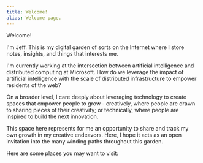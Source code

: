 ```yaml
---
title: Welcome!
alias: Welcome page.
---
```


Welcome!

I'm Jeff. This is my digital garden of sorts on the Internet where I store notes, insights, and things that interests me.

I'm currently working at the intersection between artificial intelligence and distributed computing at Microsoft. How do we leverage the impact of artificial intelligence with the scale of distributed infrastructure to empower residents of the web?

On a broader level, I care deeply about leveraging technology to create spaces that empower people to grow - creatively, where people are drawn to sharing pieces of their creativity; or technically, where people are inspired to build the next innovation.

This space here represents for me an opportunity to share and track my own growth in my creative endeavors. Here, I hope it acts as an open invitation into the many winding paths throughout this garden.

Here are some places you may want to visit:
